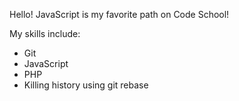 Hello! JavaScript is my favorite path on Code School!

My skills include:
* Git
* JavaScript
* PHP
* Killing history using git rebase
